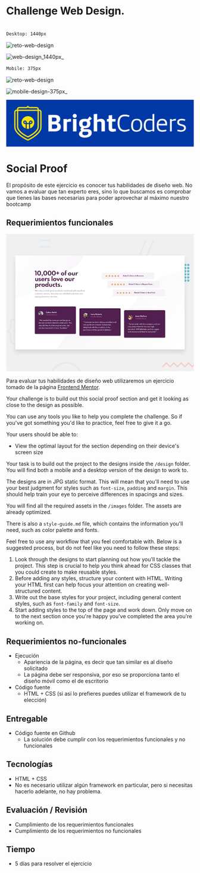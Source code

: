 # Challenge Web Design.

```sh

Desktop: 1440px 

```

![reto-web-design](images/web-design_1440px_.png)



![web-design_1440px_](https://user-images.githubusercontent.com/67078790/205717782-b2ac82ea-49a8-48bc-ad97-aa15c0e32ddf.jpg)

```sh
Mobile: 375px

```
![reto-web-design](images/mobile-design-375px_.png)


![mobile-design-375px_](https://user-images.githubusercontent.com/67078790/205717847-f4fd8402-f1f9-426d-9fdc-d07a03f95c55.jpg)



![BrightCoders](images/logo-bc.png)

# Social Proof

El propósito de este ejercicio es conocer tus habilidades de diseño web. No vamos a evaluar que tan experto eres, sino lo que buscamos es comprobar que tienes las bases necesarias para poder aprovechar al máximo nuestro bootcamp

## Requerimientos funcionales

![Design preview for the Fylo landing page with two column layout challenge](./design/desktop-preview.jpg)

Para evaluar tus habilidades de diseño web utilizaremos un ejercicio tomado de la página [Frontend Mentor](https://www.frontendmentor.io/).

Your challenge is to build out this social proof section and get it looking as close to the design as possible.

You can use any tools you like to help you complete the challenge. So if you've got something you'd like to practice, feel free to give it a go.

Your users should be able to:

- View the optimal layout for the section depending on their device's screen size

Your task is to build out the project to the designs inside the `/design` folder. You will find both a mobile and a desktop version of the design to work to. 

The designs are in JPG static format. This will mean that you'll need to use your best judgment for styles such as `font-size`, `padding` and `margin`. This should help train your eye to perceive differences in spacings and sizes.

You will find all the required assets in the `/images` folder. The assets are already optimized.

There is also a `style-guide.md` file, which contains the information you'll need, such as color palette and fonts.

Feel free to use any workflow that you feel comfortable with. Below is a suggested process, but do not feel like you need to follow these steps:

1. Look through the designs to start planning out how you'll tackle the project. This step is crucial to help you think ahead for CSS classes that you could create to make reusable styles.
2. Before adding any styles, structure your content with HTML. Writing your HTML first can help focus your attention on creating well-structured content.
3. Write out the base styles for your project, including general content styles, such as `font-family` and `font-size`.
4. Start adding styles to the top of the page and work down. Only move on to the next section once you're happy you've completed the area you're working on.

## Requerimientos no-funcionales
- Ejecución
  -  Apariencia de la página, es decir que tan similar es al diseño solicitado
  - La página debe ser responsiva, por eso se proporciona tanto el diseño móvil como el de escritorio 
- Código fuente
  - HTML + CSS (si así lo prefieres puedes utilizar el framework de tu elección)
  
## Entregable
- Código fuente en Github
  - La solución debe cumplir con los requerimientos funcionales y no funcionales
  
## Tecnologías
- HTML + CSS
- No es necesario utilizar algún framework en particular, pero si necesitas hacerlo adelante, no hay problema.

## Evaluación / Revisión
- Cumplimiento de los requerimientos funcionales
- Cumplimiento de los requerimientos no funcionales

## Tiempo
- 5 días para resolver el ejercicio

